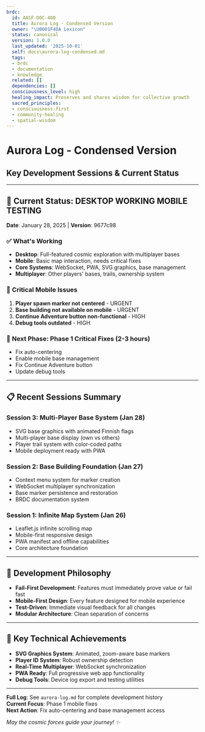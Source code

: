 ```yaml
---
brdc:
  id: AASF-DOC-400
  title: Aurora Log - Condensed Version
  owner: "\U0001F4DA Lexicon"
  status: canonical
  version: 1.0.0
  last_updated: '2025-10-01'
  self: docs\aurora-log-condensed.md
  tags:
  - brdc
  - documentation
  - knowledge
  related: []
  dependencies: []
  consciousness_level: high
  healing_impact: Preserves and shares wisdom for collective growth
  sacred_principles:
  - consciousness-first
  - community-healing
  - spatial-wisdom
---
```


# Aurora Log - Condensed Version
## Key Development Sessions & Current Status

---

## 🌟 Current Status: DESKTOP WORKING MOBILE TESTING
**Date**: January 28, 2025 | **Version**: 9677c98

### ✅ What's Working
- **Desktop**: Full-featured cosmic exploration with multiplayer bases
- **Mobile**: Basic map interaction, needs critical fixes
- **Core Systems**: WebSocket, PWA, SVG graphics, base management
- **Multiplayer**: Other players' bases, trails, ownership system

### 🚨 Critical Mobile Issues
1. **Player spawn marker not centered** - URGENT
2. **Base building not available on mobile** - URGENT
3. **Continue Adventure button non-functional** - HIGH
4. **Debug tools outdated** - HIGH

### 🚀 Next Phase: Phase 1 Critical Fixes (2-3 hours)
- Fix auto-centering
- Enable mobile base management
- Fix Continue Adventure button
- Update debug tools

---

## 📋 Recent Sessions Summary

### Session 3: Multi-Player Base System (Jan 28)
- SVG base graphics with animated Finnish flags
- Multi-player base display (own vs others)
- Player trail system with color-coded paths
- Mobile deployment ready with PWA

### Session 2: Base Building Foundation (Jan 27)
- Context menu system for marker creation
- WebSocket multiplayer synchronization
- Base marker persistence and restoration
- BRDC documentation system

### Session 1: Infinite Map System (Jan 26)
- Leaflet.js infinite scrolling map
- Mobile-first responsive design
- PWA manifest and offline capabilities
- Core architecture foundation

---

## 🎯 Development Philosophy
- **Fail-First Development**: Features must immediately prove value or fail fast
- **Mobile-First Design**: Every feature designed for mobile experience
- **Test-Driven**: Immediate visual feedback for all changes
- **Modular Architecture**: Clean separation of concerns

---

## 🔧 Key Technical Achievements
- **SVG Graphics System**: Animated, zoom-aware base markers
- **Player ID System**: Robust ownership detection
- **Real-Time Multiplayer**: WebSocket synchronization
- **PWA Ready**: Full progressive web app functionality
- **Debug Tools**: Device log export and testing utilities

---

**Full Log**: See `aurora-log.md` for complete development history  
**Current Focus**: Phase 1 mobile fixes  
**Next Action**: Fix auto-centering and base management access

*May the cosmic forces guide your journey! ✨*

